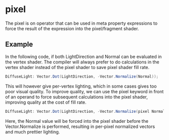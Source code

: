 # pixel

The pixel is on operator that can be used in meta property expressions to force the result of the expression into the pixel/fragment shader.

## Example

In the following code, if both LightDirection and Normal can be evaluated in the vertex shader. The compiler will always prefer to do calculations in the vertex shader instead of the pixel shader to save pixel shader fill rate.

```csharp
DiffuseLight: Vector.Dot(LightDirection, -Vector.Normalize(Normal));
```

This will however give per-vertex lighting, which in some cases gives too poor visual quality. To improve quality, we can use the pixel keyword in front of an operand to force subsequent calculations into the pixel shader, improving quality at the cost of fill rate.

```csharp
DiffuseLight: Vector.Dot(LightDirection, -Vector.Normalize(pixel Normal));
```

Here, the Normal value will be forced into the pixel shader before the Vector.Normalize is performed, resulting in per-pixel normalized vectors and much prettier lighting.